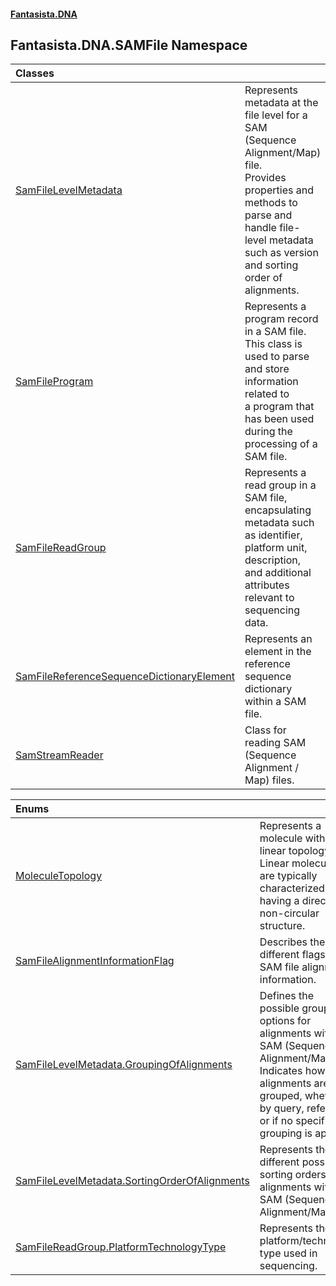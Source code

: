 #### [Fantasista.DNA](index.md 'index')

## Fantasista.DNA.SAMFile Namespace

| Classes | |
| :--- | :--- |
| [SamFileLevelMetadata](Fantasista.DNA.SAMFile.SamFileLevelMetadata.md 'Fantasista.DNA.SAMFile.SamFileLevelMetadata') | Represents metadata at the file level for a SAM (Sequence Alignment/Map) file.<br/>Provides properties and methods to parse and handle file-level metadata such as version and sorting order of<br/>alignments. |
| [SamFileProgram](Fantasista.DNA.SAMFile.SamFileProgram.md 'Fantasista.DNA.SAMFile.SamFileProgram') | Represents a program record in a SAM file. This class is used to parse and store information related to<br/>a program that has been used during the processing of a SAM file. |
| [SamFileReadGroup](Fantasista.DNA.SAMFile.SamFileReadGroup.md 'Fantasista.DNA.SAMFile.SamFileReadGroup') | Represents a read group in a SAM file, encapsulating metadata such as identifier, platform unit,<br/>description, and additional attributes relevant to sequencing data. |
| [SamFileReferenceSequenceDictionaryElement](Fantasista.DNA.SAMFile.SamFileReferenceSequenceDictionaryElement.md 'Fantasista.DNA.SAMFile.SamFileReferenceSequenceDictionaryElement') | Represents an element in the reference sequence dictionary within a SAM file. |
| [SamStreamReader](Fantasista.DNA.SAMFile.SamStreamReader.md 'Fantasista.DNA.SAMFile.SamStreamReader') | Class for reading SAM (Sequence Alignment / Map) files. |

| Enums | |
| :--- | :--- |
| [MoleculeTopology](Fantasista.DNA.SAMFile.MoleculeTopology.md 'Fantasista.DNA.SAMFile.MoleculeTopology') | Represents a molecule with a linear topology.<br/>Linear molecules are typically characterized by having a direct, non-circular structure. |
| [SamFileAlignmentInformationFlag](Fantasista.DNA.SAMFile.SamFileAlignmentInformationFlag.md 'Fantasista.DNA.SAMFile.SamFileAlignmentInformationFlag') | Describes the different flags for SAM file alignment information. |
| [SamFileLevelMetadata.GroupingOfAlignments](Fantasista.DNA.SAMFile.SamFileLevelMetadata.GroupingOfAlignments.md 'Fantasista.DNA.SAMFile.SamFileLevelMetadata.GroupingOfAlignments') | Defines the possible grouping options for alignments within a SAM (Sequence Alignment/Map) file.<br/>Indicates how alignments are grouped, whether by query, reference, or if no specific grouping is applied. |
| [SamFileLevelMetadata.SortingOrderOfAlignments](Fantasista.DNA.SAMFile.SamFileLevelMetadata.SortingOrderOfAlignments.md 'Fantasista.DNA.SAMFile.SamFileLevelMetadata.SortingOrderOfAlignments') | Represents the different possible sorting orders for alignments within a SAM (Sequence Alignment/Map) file. |
| [SamFileReadGroup.PlatformTechnologyType](Fantasista.DNA.SAMFile.SamFileReadGroup.PlatformTechnologyType.md 'Fantasista.DNA.SAMFile.SamFileReadGroup.PlatformTechnologyType') | Represents the platform/technology type used in sequencing. |
